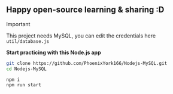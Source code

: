<h2>Happy open-source learning & sharing :D</h2>

> [!IMPORTANT]
> This project needs MySQL, you can edit the credentials here `util/database.js`

**Start practicing with this Node.js app**

```bash
git clone https://github.com/PhoenixYork166/Nodejs-MySQL.git
cd Nodejs-MySQL
```

```bash
npm i
npm run start
```
